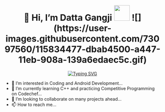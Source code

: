 <h1 align = "center">👋 Hi, I’m Datta Gangji <img src="https://media.giphy.com/media/12oufCB0MyZ1Go/giphy.gif" width="50"> 
![](https://user-images.githubusercontent.com/73097560/115834477-dbab4500-a447-11eb-908a-139a6edaec5c.gif)
</h1>

<p align = "center"><a href="https://git.io/typing-svg"><img src="https://readme-typing-svg.demolab.com?font=Fira+Code&pause=1000&center=true&vCenter=true&width=435&lines=Competitive+Programmer%F0%9F%91%A9%F0%9F%8F%BB%E2%80%8D%F0%9F%92%BB;Backend+Enthusiast%F0%9F%A7%90" alt="Typing SVG" /></a></p>

- 👀 I’m interested in Coding and Android Development...
- 🌱 I’m currently learning C++ and practicing Competitive Programming on Codechef...
- 💞️ I’m looking to collaborate on many projects ahead...
- 📫 How to reach me...

<!---
the-att-21/the-att-21 is a ✨ special ✨ repository because its `README.md` (this file) appears on your GitHub profile.
You can click the Preview link to take a look at your changes.
--->
